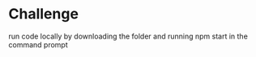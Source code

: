 # Challenge

run code locally by downloading the folder and running npm start in the command prompt


 
